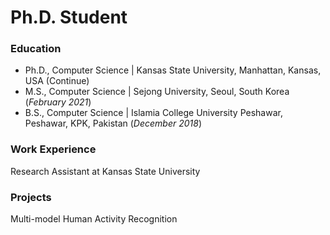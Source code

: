 # Ph.D. Student

### Education
- Ph.D., Computer Science | Kansas State University, Manhattan, Kansas, USA (Continue)
- M.S., Computer Science | Sejong University, Seoul, South Korea (_February 2021_)
- B.S., Computer Science | Islamia College University Peshawar, Peshawar, KPK, Pakistan (_December 2018_)

### Work Experience
Research Assistant at Kansas State University

### Projects 
Multi-model Human Activity Recognition
